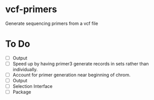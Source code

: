# vcf-primers
Generate sequencing primers from a vcf file

# To Do

* [ ] Output
* [ ] Speed up by having primer3 generate records in sets rather than individually.
* [ ] Account for primer generation near beginning of chrom.
* [ ] Output
* [ ] Selection Interface
* [ ] Package